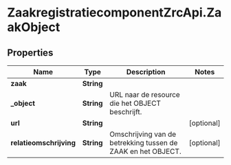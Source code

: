 # ZaakregistratiecomponentZrcApi.ZaakObject

## Properties
Name | Type | Description | Notes
------------ | ------------- | ------------- | -------------
**zaak** | **String** |  | 
**_object** | **String** | URL naar de resource die het OBJECT beschrijft. | 
**url** | **String** |  | [optional] 
**relatieomschrijving** | **String** | Omschrijving van de betrekking tussen de ZAAK en het OBJECT. | [optional] 


